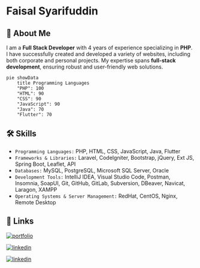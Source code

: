 # Faisal Syarifuddin

## 🚀 About Me
I am a **Full Stack Developer** with 4 years of experience specializing in ​**PHP**. I have successfully created and developed a variety of websites, ​including both corporate and personal projects. My expertise spans **full-​stack development**, ensuring robust and user-friendly web solutions.


```mermaid
pie showData
    title Programming Languages
    "PHP": 100
    "HTML": 90
    "CSS": 90
    "JavaScript": 90
    "Java": 70
    "Flutter": 70
```


## 🛠 Skills
- `Programming Languages:` PHP, HTML, CSS, JavaScript, Java, Flutter
- `Frameworks & Libraries:` Laravel, CodeIgniter, Bootstrap, jQuery, Ext JS, Spring Boot, Leaflet, API
- `Databases:` MySQL, PostgreSQL, Microsoft SQL Server, Oracle
- `Development Tools:` IntelliJ IDEA, Visual Studio Code, Postman, Insomnia, SoapUI, Git, GitHub, GitLab, Subversion, DBeaver, Navicat, Laragon, XAMPP
- `Operating Systems & Server Management:` RedHat, CentOS, Nginx, Remote Desktop


## 🔗 Links
[![portfolio](https://img.shields.io/badge/my_portfolio-000?style=for-the-badge&logo=ko-fi&logoColor=white)](https://faisalsyarifuddin.my.canva.site/)

[![linkedin](https://img.shields.io/badge/linkedin-0A66C2?style=for-the-badge&logo=linkedin&logoColor=white)](https://www.linkedin.com/in/faisal-syarifuddin/)

[![linkedin](https://img.shields.io/badge/Instagram-E4405F?style=for-the-badge&logo=instagram&logoColor=white)](https://www.instagram.com/_faisalsyarifuddin/)

